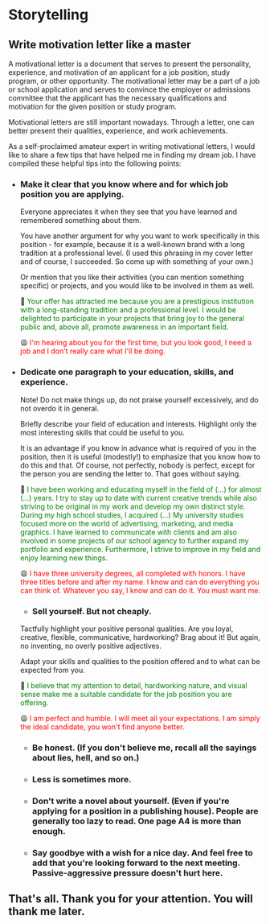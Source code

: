 # Storytelling

## Write motivation letter like a master

A motivational letter is a document that serves to present the personality, experience, and motivation of an applicant for a job position, study program, or other opportunity. The motivational letter may be a part of a job or school application and serves to convince the employer or admissions committee that the applicant has the necessary qualifications and motivation for the given position or study program.

Motivational letters are still important nowadays. Through a letter, one can better present their qualities, experience, and work achievements.

As a self-proclaimed amateur expert in writing motivational letters, I would like to share a few tips that have helped me in finding my dream job. 
I have compiled these helpful tips into the following points:

- ### Make it clear that you know where and for which job position you are applying.
    Everyone appreciates it when they see that you have learned and remembered something about them.
    
    You have another argument for why you want to work specifically in this position - for example, because it is a well-known brand with a long tradition 
at a professional level. (I used this phrasing in my cover letter and of course, I succeeded. So come up with something of your own.)
    
   Or mention that you like their activities (you can mention something specific) or projects, and you would like to be involved in them as well.
    
    
    🤗 <font color="#008000">Your offer has attracted me because you are a prestigious institution with a long-standing tradition and a professional level. 
        I would be delighted to participate in your projects that bring joy to the general public and, above all, promote awareness in an important field.</font>
    
    😩 <font color="FF0000">I'm hearing about you for the first time, but you look good, I need a job and I don't really care what I'll be doing.</font>

- ### Dedicate one paragraph to your education, skills, and experience.

    Note! Do not make things up, do not praise yourself excessively, and do not overdo it in general. 
    
    Briefly describe your field of education and interests. Highlight only the most interesting skills that could be useful to you.
    
    It is an advantage if you know in advance what is required of you in the position, then it is useful (modestly!) to emphasize that you know how to do this and  that. Of course, not perfectly, nobody is perfect, except for the person you are sending the letter to. That goes without saying.
    
    🤗 <font color="#008000">I have been working and educating myself in the field of (…) for almost (…) years. I try to stay up to date with current creative trends while also striving to be original in my work and develop my own distinct style. During my high school studies, I acquired (…) My university studies focused more on the world of advertising, marketing, and media graphics. I have learned to communicate with clients and am also involved in some projects of our school agency to further expand my portfolio and experience. Furthermore, I strive to improve in my field and enjoy learning new things.</font>
    
    😩 <font color="FF0000">I have three university degrees, all completed with honors. I have three titles before and after my name. I know and can do everything you can think of. Whatever you say, I know and can do it. You must want me.</font>
    
    - ### Sell yourself. But not cheaply.

    Tactfully highlight your positive personal qualities. Are you loyal, creative, flexible, communicative, hardworking? Brag about it! But again, no inventing, no overly positive adjectives.

    Adapt your skills and qualities to the position offered and to what can be expected from you.
    
     🤗 <font color="#008000">I believe that my attention to detail, hardworking nature, and visual sense make me a suitable candidate for the job position you are offering.</font>
     
     😩 <font color="FF0000">I am perfect and humble. I will meet all your expectations. I am simply the ideal candidate, you won't find anyone better.</font>
     
     - ### Be honest. (If you don't believe me, recall all the sayings about lies, hell, and so on.)
     - ### Less is sometimes more.
     - ### Don't write a novel about yourself. (Even if you're applying for a position in a publishing house). People are generally too lazy to read. One page A4 is more than enough.
     - ### Say goodbye with a wish for a nice day. And feel free to add that you're looking forward to the next meeting. Passive-aggressive pressure doesn't  hurt here.

## That's all. Thank you for your attention. You will thank me later.
